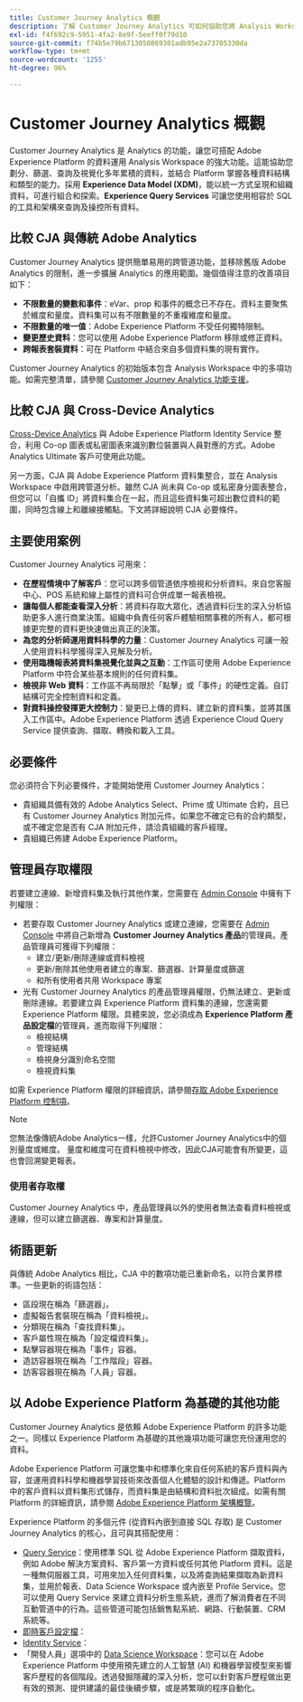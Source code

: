 ```yaml
---
title: Customer Journey Analytics 概觀
description: 了解 Customer Journey Analytics 可如何協助您將 Analysis Workspace 與 Experience Platform 的資料搭配使用。
exl-id: f4f692c9-5951-4fa2-8e9f-5eeff0f79d10
source-git-commit: f74b5e79b6713050869301adb95e2a73705330da
workflow-type: tm+mt
source-wordcount: '1255'
ht-degree: 96%

---
```


# Customer Journey Analytics 概觀

Customer Journey Analytics 是 Analytics 的功能，讓您可搭配 Adobe Experience Platform 的資料運用 Analysis Workspace 的強大功能。這能協助您劃分、篩選、查詢及視覺化多年累積的資料，並結合 Platform 掌握各種資料結構和類型的能力。採用 **Experience Data Model (XDM)**，能以統一方式呈現和組織資料，可進行組合和探索。**Experience Query Services** 可讓您使用相容於 SQL 的工具和架構來查詢及操控所有資料。

## 比較 CJA 與傳統 Adobe Analytics

Customer Journey Analytics 提供簡單易用的跨管道功能，並移除舊版 Adobe Analytics 的限制，進一步擴展 Analytics 的應用範圍。幾個值得注意的改善項目如下：

* **不限數量的變數和事件**：eVar、prop 和事件的概念已不存在。資料主要聚焦於維度和量度。資料集可以有不限數量的不重複維度和量度。
* **不限數量的唯一值**：Adobe Experience Platform 不受任何獨特限制。
* **變更歷史資料**：您可以使用 Adobe Experience Platform 移除或修正資料。
* **跨報表套裝資料**：可在 Platform 中結合來自多個資料集的現有實作。

Customer Journey Analytics 的初始版本包含 Analysis Workspace 中的多項功能。如需完整清單，請參閱 [Customer Journey Analytics 功能支援](cja-aa.md)。

## 比較 CJA 與 Cross-Device Analytics

[Cross-Device Analytics](https://experienceleague.adobe.com/docs/analytics/components/cda/cda-home.html?lang=zh-Hant) 與 Adobe Experience Platform Identity Service 整合，利用 Co-op 圖表或私密圖表來識別數位裝置與人員對應的方式。Adobe Analytics Ultimate 客戶可使用此功能。

另一方面，CJA 與 Adobe Experience Platform 資料集整合，並在 Analysis Workspace 中啟用跨管道分析。雖然 CJA 尚未與 Co-op 或私密身分圖表整合，但您可以「自攜 ID」將資料集合在一起，而且這些資料集可超出數位資料的範圍，同時包含線上和離線接觸點。下文將詳細說明 CJA 必要條件。

## 主要使用案例

Customer Journey Analytics 可用來：

* **在歷程情境中了解客戶**：您可以跨多個管道依序檢視和分析資料。來自您客服中心、POS 系統和線上屬性的資料可合併成單一報表檢視。
* **讓每個人都能查看深入分析**：將資料存取大眾化，透過資料衍生的深入分析協助更多人進行商業決策。組織中負責任何客戶體驗相關事務的所有人，都可根據更完整的資料更快速做出真正的決策。
* **為您的分析師運用資料科學的力量**：Customer Journey Analytics 可讓一般人使用資料科學獲得深入見解及分析。
* **使用臨機報表將資料集視覺化並與之互動**：工作區可使用 Adobe Experience Platform 中符合某些基本規則的任何資料集。
* **檢視非 Web 資料**：工作區不再局限於「點擊」或「事件」的硬性定義。自訂結構可完全控制資料和定義。
* **對資料操控發揮更大控制力**：變更已上傳的資料、建立新的資料集，並將其匯入工作區中。Adobe Experience Platform 透過 Experience Cloud Query Service 提供查詢、擷取、轉換和載入工具。

## 必要條件

您必須符合下列必要條件，才能開始使用 Customer Journey Analytics：

* 貴組織具備有效的 Adobe Analytics Select、Prime 或 Ultimate 合約，且已有 Customer Journey Analytics 附加元件。如果您不確定已有的合約類型，或不確定您是否有 CJA 附加元件，請洽貴組織的客戶經理。
* 貴組織已佈建 Adobe Experience Platform。

## 管理員存取權限

若要建立連線、新增資料集及執行其他作業，您需要在 [Admin Console](https://adminconsole.adobe.com/enterprise/) 中擁有下列權限：

* 若要存取 Customer Journey Analytics 或建立連線，您需要在 [Admin Console](https://adminconsole.adobe.com/enterprise/) 中將自己新增為 **Customer Journey Analytics 產品**&#x200B;的管理員。產品管理員可獲得下列權限：
   * 建立/更新/刪除連線或資料檢視
   * 更新/刪除其他使用者建立的專案、篩選器、計算量度或篩選
   * 和所有使用者共用 Workspace 專案
* 光有 Customer Journey Analytics 的產品管理員權限，仍無法建立、更新或刪除連線。若要建立與 Experience Platform 資料集的連線，您還需要 Experience Platform 權限。具體來說，您必須成為 **Experience Platform 產品設定檔**&#x200B;的管理員，進而取得下列權限：
   * 檢視結構
   * 管理結構
   * 檢視身分識別命名空間
   * 檢視資料集

如需 Experience Platform 權限的詳細資訊，請參閱[存取 Adobe Experience Platform 控制項](https://docs.adobe.com/content/help/zh-Hant/experience-platform/landing/home.translate.html#!api-specification/markdown/narrative/technical_overview/access-control/access-control-overview.md)。

>[!NOTE]
>
>您無法像傳統Adobe Analytics一樣，允許Customer Journey Analytics中的個別量度或維度。 量度和維度可在資料檢視中修改，因此CJA可能會有所變更，這也會回溯變更報表。

### 使用者存取權

Customer Journey Analytics 中，產品管理員以外的使用者無法查看資料檢視或連線，但可以建立篩選器、專案和計算量度。

## 術語更新

與傳統 Adobe Analytics 相比，CJA 中的數項功能已重新命名，以符合業界標準。一些更新的術語包括：

* 區段現在稱為「篩選器」。
* 虛擬報告套裝現在稱為「資料檢視」。
* 分類現在稱為「查找資料集」。
* 客戶屬性現在稱為「設定檔資料集」。
* 點擊容器現在稱為「事件」容器。
* 造訪容器現在稱為「工作階段」容器。
* 訪客容器現在稱為「人員」容器。

## 以 Adobe Experience Platform 為基礎的其他功能

Customer Journey Analytics 是依賴 Adobe Experience Platform 的許多功能之一。同樣以 Experience Platform 為基礎的其他幾項功能可讓您充份運用您的資料。

Adobe Experience Platform 可讓您集中和標準化來自任何系統的客戶資料與內容，並運用資料科學和機器學習技術來改善個人化體驗的設計和傳遞。Platform 中的客戶資料以資料集形式儲存，而資料集是由結構和資料批次組成。如需有關 Platform 的詳細資訊，請參閱 [Adobe Experience Platform 架構概覽](https://docs.adobe.com/content/help/zh-Hant/experience-platform/landing/home.translate.html)。

Experience Platform 的多個元件 (從資料內嵌到直接 SQL 存取) 是 Customer Journey Analytics 的核心，且可與其搭配使用：

* [Query Service](https://docs.adobe.com/content/help/zh-Hant/experience-platform/query/home.translate.html)：使用標準 SQL 從 Adobe Experience Platform 擷取資料，例如 Adobe 解決方案資料、客戶第一方資料或任何其他 Platform 資料。這是一種無伺服器工具，可用來加入任何資料集，以及將查詢結果擷取為新資料集，並用於報表、Data Science Workspace 或內嵌至 Profile Service。您可以使用 Query Service 來建立資料分析生態系統，進而了解消費者在不同互動管道中的行為。這些管道可能包括銷售點系統、網路、行動裝置、CRM 系統等。
* [即時客戶設定檔](https://docs.adobe.com/content/help/zh-Hant/experience-platform/landing/home.translate.html#!api-specification/markdown/narrative/technical_overview/unified_profile_architectural_overview/unified_profile_architectural_overview.md)：
* [Identity Service](https://docs.adobe.com/content/help/zh-Hant/experience-platform/landing/home.translate.html#!api-specification/markdown/narrative/technical_overview/identity_services_architectural_overview/identity_services_architectural_overview.md)：
* 「開發人員」選項中的 [Data Science Workspace](https://docs.adobe.com/content/help/zh-Hant/experience-platform/data-science-workspace/home.html)：您可以在 Adobe Experience Platform 中使用預先建立的人工智慧 (AI) 和機器學習模型來影響客戶歷程的各個階段。透過發掘隱藏的深入分析，您可以針對客戶歷程做出更有效的預測、提供建議的最佳後續步驟，或是將繁瑣的程序自動化。
